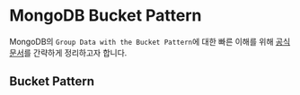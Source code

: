 # MongoDB Bucket Pattern

MongoDB의 `Group Data with the Bucket Pattern`에 대한 빠른 이해를 위해 [공식 문서](https://www.mongodb.com/docs/manual/data-modeling/design-patterns/group-data/bucket-pattern/)를 간략하게 정리하고자 합니다.

## Bucket Pattern